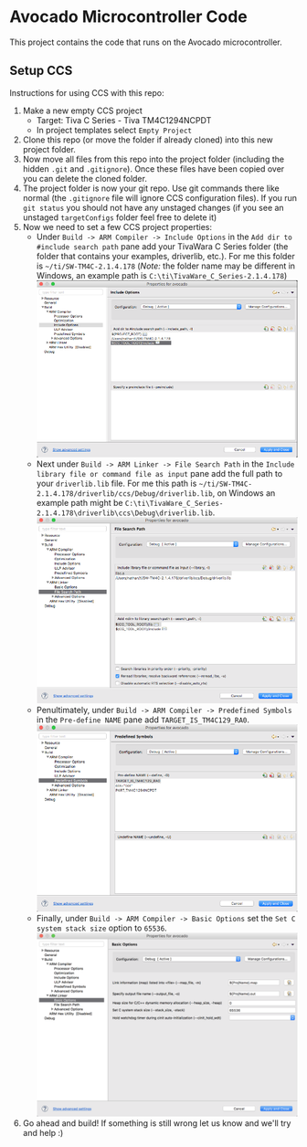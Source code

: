 # Avocado Microcontroller Code

This project contains the code that runs on the Avocado microcontroller.

## Setup CCS

Instructions for using CCS with this repo:

1. Make a new empty CCS project
    - Target: Tiva C Series - Tiva TM4C1294NCPDT
    - In project templates select `Empty Project`
2. Clone this repo (or move the folder if already cloned) into this new project folder.
3. Now move all files from this repo into the project folder (including the hidden `.git` and `.gitignore`). Once these files have been copied over you can delete the cloned folder.
4. The project folder is now your git repo. Use git commands there like normal (the `.gitignore` file will ignore CCS configuration files). If you run `git status` you should not have any unstaged changes (if you see an unstaged `targetConfigs` folder feel free to delete it)
5. Now we need to set a few CCS project properties:
    - Under `Build -> ARM Compiler -> Include Options` in the `Add dir to #include search path` pane add your TivaWara C Series folder (the folder that contains your examples, driverlib, etc.). For me this folder is `~/ti/SW-TM4C-2.1.4.178` (*Note:* the folder name may be different in Windows, an example path is `C:\ti\TivaWare_C_Series-2.1.4.178`)
      ![Include Options](https://raw.githubusercontent.com/Avocado-Actuator/embedded/assets/images/include_options.png)
    - Next under `Build -> ARM Linker -> File Search Path` in the `Include library file or command file as input` pane add the full path to your `driverlib.lib` file. For me this path is `~/ti/SW-TM4C-2.1.4.178/driverlib/ccs/Debug/driverlib.lib`, on Windows an example path might be `C:\ti\TivaWare_C_Series-2.1.4.178\driverlib\ccs\Debug\driverlib.lib`.
      ![File Search Path](https://raw.githubusercontent.com/Avocado-Actuator/embedded/assets/images/file_search_path.png)
    - Penultimately, under `Build -> ARM Compiler -> Predefined Symbols` in the `Pre-define NAME` pane add `TARGET_IS_TM4C129_RA0`.
      ![Predefined Symbols](https://raw.githubusercontent.com/Avocado-Actuator/embedded/assets/images/predefined_symbols.png)
    - Finally, under `Build -> ARM Compiler -> Basic Options` set the `Set C system stack size` option to `65536`.
      ![Stack Size](https://raw.githubusercontent.com/Avocado-Actuator/embedded/assets/images/stack_size.png)
7. Go ahead and build! If something is still wrong let us know and we'll try and help :)

